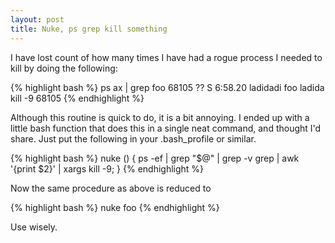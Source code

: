 ```yaml
---
layout: post
title: Nuke, ps grep kill something
---
```


I have lost count of how many times I have had a rogue process I needed to kill by doing the following:

{% highlight bash %}
ps ax | grep foo
  68105   ??  S      6:58.20 ladidadi foo ladida
kill -9 68105
{% endhighlight %}

Although this routine is quick to do, it is a bit annoying. I ended up with a little bash function that does this in a single neat command, and thought I'd share.
Just put the following in your .bash\_profile or similar.

{% highlight bash %}
nuke () { ps -ef | grep "$@" | grep -v grep | awk '{print $2}' | xargs kill -9; }
{% endhighlight %}

Now the same procedure as above is reduced to

{% highlight bash %}
nuke foo
{% endhighlight %}

Use wisely.
